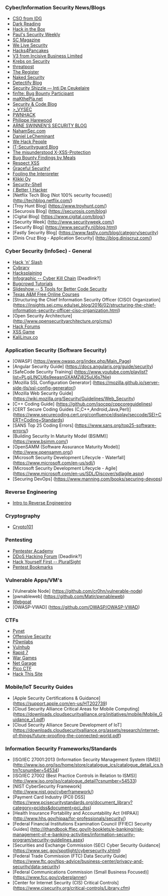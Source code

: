 ### Cyber/Information Security News/Blogs
* [CSO from IDG](http://www.csoonline.com/)
* [Dark Reading](http://www.darkreading.com)
* [Hack in the Box](http://www.hackinthebox.org/)
* [Paul's Security Weekly](http://securityweekly.com/)
* [SC Magazine](http://www.scmagazine.com)
* [We Live Security](http://www.welivesecurity.com)
* [Hacks4Pancakes](https://tisiphone.net)
* [V3 from Incisive Business Limited](http://www.v3.co.uk/type/news)
* [Krebs on Security](https://krebsonsecurity.com)
* [threatpost](http://threatpost.com)
* [The Register](http://www.theregister.co.uk/security/)
* [Naked Security](https://nakedsecurity.sophos.com)
* [Detectify Blog](https://blog.detectify.com/)
* [Security Shizzle — Inti De Ceukelaire](http://ceukelai.re/)
* [fin1te: Bug Bounty Participant](https://fin1te.net/)
* [maKthePla.net](https://makthepla.net/blog/)
* [Security & Code Blog](https://bitquark.co.uk/blog/)
* [>_VYSEC](http://vincentyiu.london/wordpress/)
* [PWNHACK](https://pwnhack.com/)
* [Philippe Harewood](http://philippeharewood.com/)
* [ARNE SWINNEN'S SECURITY BLOG](https://www.arneswinnen.net/)
* [NahamSec.com](http://archive.nahamsec.com/)
* [Daniel LeCheminant](http://danlec.com/blog)
* [We Hack People](http://wehackpeople.tumblr.com/)
* [IT-Securityguard Blog](https://blog.it-securityguard.com/)
* [The misunderstood X-XSS-Protection](https://blog.innerht.ml/)
* [Bug Bounty Findings by Meals](https://seanmelia.wordpress.com/)
* [Respect XSS](https://respectxss.blogspot.com/)
* [Graceful Security!](https://www.gracefulsecurity.com/)
* [Fooling the Interpreter](http://brutelogic.com.br/blog/)
* [Klikki Oy](https://klikki.fi/)
* [Security-Shell](https://security-sh3ll.blogspot.com/)
* [{ Better } Hacker](http://www.betterhacker.com/)
* [Netflix Tech Blog (Not 100% security focused)] (http://techblog.netflix.com/)
* [Troy Hunt Blog] (https://www.troyhunt.com/)
* [Securosis Blog] (https://securosis.com/blog)
* [Cigital Blog] (https://www.cigital.com/blog/)
* [Security Week] (http://www.securityweek.com/)
* [Securify Blog] (https://www.securify.nl/blog.html)
* [Fastly Security Blog] (https://www.fastly.com/blog/category/security)
* [Dinis Cruz Blog - Application Security] (http://blog.diniscruz.com/)

### Cyber Security (InfoSec) - General
* [Hack 'n' Slash](http://store.steampowered.com/app/246070/)
* [Cybrary](https://www.cybrary.it)
* [Hacksplaining](https://www.hacksplaining.com/)
* [Infographic -- Cyber Kill Chain](http://cyber.lockheedmartin.com/solutions/cyber-kill-chain) [Deadlink?]
* [Bugcrowd Tutorials](https://forum.bugcrowd.com/t/researcher-resources-tutorials/370)
* [Slideshow -- 5 Tools for Better Code Security](http://www.infoworld.com/article/3048399/application-development/5-dev-tools-for-better-code-security.html)
* [Texas A&M Free Online Courses](https://teex.org/Pages/Program.aspx?catID=231&courseTitle=Cybersecurity)
* [Structuring the Chief Information Security Officer (CISO) Organization] (https://insights.sei.cmu.edu/sei_blog/2016/02/structuring-the-chief-information-security-officer-ciso-organization.html)
* [Open Security Architecture] (http://www.opensecurityarchitecture.org/cms/)
* [Hack Forums](https://hackforums.net/)
* [XSS Game](https://xss-game.appspot.com/)
* [KaliLinux.co](http://kalilinux.co/)

### Application Security (Software Security)
* [OWASP] (https://www.owasp.org/index.php/Main_Page)
* [Angular Security Guide] (https://docs.angularjs.org/guide/security)
* [SafeCode Security Training] (https://www.youtube.com/playlist?list=PLgiLlNCU6s9eeasnGXAMZj825uU6s7Nje)
* [Mozilla SSL Configuration Generator] (https://mozilla.github.io/server-side-tls/ssl-config-generator/)
* [Mozilla Web Security Guide] (https://wiki.mozilla.org/Security/Guidelines/Web_Security)
* [C++ Coding Guide] (https://github.com/isocpp/cppcoreguidelines)
* [CERT Secure Coding Guides (C,C++,Android,Java,Perl)] (https://www.securecoding.cert.org/confluence/display/seccode/SEI+CERT+Coding+Standards)
* [SANS Top 25 Coding Errors] (https://www.sans.org/top25-software-errors/)
* [Building Security In Maturity Model (BSIMM)] (https://www.bsimm.com/)
* [OpenSAMM (Software Assurance Maturity Model)] (http://www.opensamm.org/)
* [Microsoft Security Development Lifecycle - Waterfall] (https://www.microsoft.com/en-us/sdl/)
* [Microsoft Security Development Lifecycle - Agile] (https://www.microsoft.com/en-us/SDL/Discover/sdlagile.aspx)
* [Securing DevOps] (https://www.manning.com/books/securing-devops)

### Reverse Engineering
* [Intro to Reverse Engineering](http://www.opensecuritytraining.info/IntroductionToReverseEngineering.html)

### Cryptography
* [Crypto101](https://www.crypto101.io/)

### Pentesting
* [Pentester Academy](http://www.pentesteracademy.com/video)
* [DDoS Hacking Forum](http://ddoshackingarticles.com/forum.php) [Deadlink?]
* [Hack Yourself First -- PluralSight](https://www.pluralsight.com/courses/hack-yourself-first)
* [Pentest Bookmarks](https://github.com/jhaddix/pentest-bookmarks/blob/master/wiki/BookmarksList.wiki)

### Vulnerable Apps/VM's
* [Vulnerable Node] (https://github.com/cr0hn/vulnerable-node)
* [pwnableweb] (https://github.com/Matir/pwnableweb)
* [Webgoat](https://www.owasp.org/index.php/Category:OWASP_WebGoat_Project)
* [OWASP-VWAD] (https://github.com/OWASP/OWASP-VWAD)

### CTFs
* [Pynet](https://pynet.twb-tech.com/)
* [Offensive Security](https://www.offensive-security.com/metasploit-unleashed/python-extension-2/)
* [P0wnlabs](http://www.p0wnlabs.com/free/vms)
* [Vulnhub](https://www.vulnhub.com/)
* [Rapid 7](https://community.rapid7.com/docs/DOC-2196)
* [War Games](http://overthewire.org/wargames/)
* [Net Garage](http://io.netgarage.org/)
* [Pico CTF](https://picoctf.com/)
* [Hack This Site](https://www.hackthissite.org)

### Mobile/IoT Security Guides
* [Apple Security Certifications & Guidance] (https://support.apple.com/en-us/HT202739)
* [Cloud Security Alliance Critical Areas for Mobile Computing] (https://downloads.cloudsecurityalliance.org/initiatives/mobile/Mobile_Guidance_v1.pdf)
* [Cloud Security Alliance Secure Development of IoT] (https://downloads.cloudsecurityalliance.org/assets/research/internet-of-things/future-proofing-the-connected-world.pdf)
 
### Information Security Frameworks/Standards 
* [ISO/IEC 27001:2013 (Information Security Management System ISMS)] (http://www.iso.org/iso/home/store/catalogue_ics/catalogue_detail_ics.htm?csnumber=54534)
* [ISO/IEC 27002 (Best Practice Controls in Relation to ISMS)] (http://www.iso.org/iso/catalogue_detail?csnumber=54533)
* [NIST CyberSecurity Framework] (http://www.nist.gov/cyberframework/)
* [Payment Card Industry (PCI) DSS] (https://www.pcisecuritystandards.org/document_library?category=pcidss&document=pci_dss)
* [Health Insurance Portability and Accountability Act (HIPAA)] (http://www.hhs.gov/hipaa/for-professionals/security/)
* [Federal Financial Institutions Examination Council (FFIEC) Security Guides] (http://ithandbook.ffiec.gov/it-booklets/e-banking/risk-management-of-e-banking-activities/information-security-program/security-guidelines.aspx)
* [Securities and Exchange Commission (SEC) Cyber Security Guidance] (https://www.sec.gov/spotlight/cybersecurity.shtml)
* [Federal Trade Commission (FTC) Data Security Guide] (https://www.ftc.gov/tips-advice/business-center/privacy-and-security/data-security)
* [Federal Communications Commission (Small Business Focused)] (https://www.fcc.gov/cyberplanner)
* [Center for Internet Security (CIS) Critical Controls] (https://www.cisecurity.org/critical-controls/Library.cfm)
